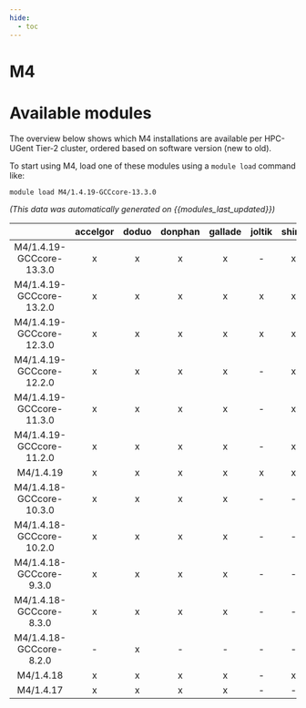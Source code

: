 ```yaml
---
hide:
  - toc
---
```


M4
==

# Available modules


The overview below shows which M4 installations are available per HPC-UGent Tier-2 cluster, ordered based on software version (new to old).

To start using M4, load one of these modules using a `module load` command like:

```shell
module load M4/1.4.19-GCCcore-13.3.0
```

*(This data was automatically generated on {{modules_last_updated}})*  

| |accelgor|doduo|donphan|gallade|joltik|shinx|skitty|
| :---: | :---: | :---: | :---: | :---: | :---: | :---: | :---: |
|M4/1.4.19-GCCcore-13.3.0|x|x|x|x|-|x|x|
|M4/1.4.19-GCCcore-13.2.0|x|x|x|x|x|x|x|
|M4/1.4.19-GCCcore-12.3.0|x|x|x|x|x|x|x|
|M4/1.4.19-GCCcore-12.2.0|x|x|x|x|-|x|-|
|M4/1.4.19-GCCcore-11.3.0|x|x|x|x|-|x|-|
|M4/1.4.19-GCCcore-11.2.0|x|x|x|x|-|x|-|
|M4/1.4.19|x|x|x|x|x|x|x|
|M4/1.4.18-GCCcore-10.3.0|x|x|x|x|-|-|-|
|M4/1.4.18-GCCcore-10.2.0|x|x|x|x|-|-|-|
|M4/1.4.18-GCCcore-9.3.0|x|x|x|x|-|-|-|
|M4/1.4.18-GCCcore-8.3.0|x|x|x|x|-|-|-|
|M4/1.4.18-GCCcore-8.2.0|-|x|-|-|-|-|-|
|M4/1.4.18|x|x|x|x|-|x|-|
|M4/1.4.17|x|x|x|x|-|-|-|
